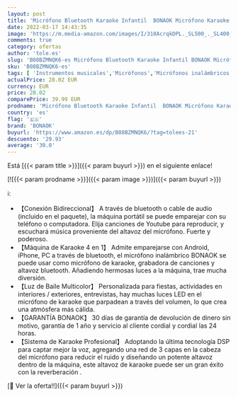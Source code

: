 ```yaml
---
layout: post
title: 'Micrófono Bluetooth Karaoke Infantil  BONAOK Micrófono Karaoke Bluetooth con Luces LED  Micrófono Grabación de Canto para Niños  Reproductor Portátil de KTV para Fiestas Casa  para Android iOS  Negro '
date: 2022-03-17 14:43:35
image: 'https://m.media-amazon.com/images/I/310AcrqkDPL._SL500_._SL400_.jpg'
comments: true
category: ofertas
author: 'tole.es'
slug: 'B08BZMNQK6-es Micrófono Bluetooth Karaoke Infantil BONAOK Micrófono...'
sku: 'B08BZMNQK6-es'
tags: [ 'Instrumentos musicales','Micrófonos','Micrófonos inalámbricos','android','bonaok', ]
actualPrice: 28.02 EUR
currency: EUR
price: 28.02
comparePrice: 39.99 EUR
prodname: 'Micrófono Bluetooth Karaoke Infantil  BONAOK Micrófono Karaoke Bluetooth con Luces LED  Micrófono Grabación de Canto para Niños  Reproductor Portátil de KTV para Fiestas Casa  para Android iOS  Negro '
country: 'es'
flag: '🇪🇸'
brand: 'BONAOK'
buyurl: 'https://www.amazon.es/dp/B08BZMNQK6/?tag=tolees-21'
descuento: '29.93'
average: '30.0'
---
```


Está [{{< param title >}}]({{< param buyurl >}}) en el siguiente enlace!

[![{{< param prodname >}}]({{< param image >}})]({{< param buyurl >}})

ℹ️:

- 【Conexión Bidireccional】 A través de bluetooth o cable de audio (incluido en el paquete), la máquina portátil se puede emparejar con su teléfono o computadora. Elija canciones de Youtube para reproducir, y escuchará música proveniente del altavoz del micrófono. Fuerte y poderoso.
- 【Máquina de Karaoke 4 en 1】 Admite emparejarse con Android, iPhone, PC a través de bluetooth, el micrófono inalámbrico BONAOK se puede usar como micrófono de karaoke, grabadora de canciones y altavoz bluetooth. Añadiendo hermosas luces a la máquina, trae mucha diversión.
- 【Luz de Baile Multicolor】 Personalizada para fiestas, actividades en interiores / exteriores, entrevistas, hay muchas luces LED en el micrófono de karaoke que parpadean a través del volumen, lo que crea una atmósfera más cálida.
- 【GARANTÍA BONAOK】 30 días de garantía de devolución de dinero sin motivo, garantía de 1 año y servicio al cliente cordial y cordial las 24 horas.
- 【Sistema de Karaoke Profesional】 Adoptando la última tecnología DSP para captar mejor la voz, agregando una red de 3 capas en la cabeza del micrófono para reducir el ruido y diseñando un potente altavoz dentro de la máquina, este altavoz de karaoke puede ser un gran éxito con la reverberación .

[🛒 Ver la oferta!!]({{< param buyurl >}})
